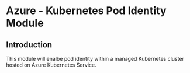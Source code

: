 # Azure - Kubernetes Pod Identity Module

## Introduction

This module will enalbe pod identity within a managed Kubernetes cluster hosted on Azure Kubernetes Service.
<br />

<!--- BEGIN_TF_DOCS --->
<!--- END_TF_DOCS --->